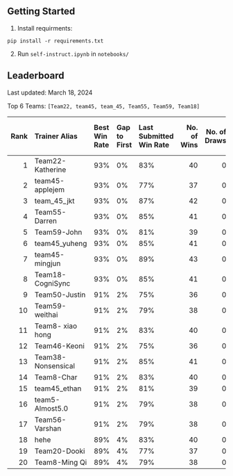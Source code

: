 ## Getting Started

1. Install requirments:
```
pip install -r requirements.txt
```

2. Run `self-instruct.ipynb` in `notebooks/`

##  Leaderboard

Last updated: March 18, 2024

Top 6 Teams: `[Team22, team45, team_45, Team55, Team59, Team18]`

|   Rank | Trainer Alias      | Best Win Rate   | Gap to First   | Last Submitted Win Rate   |   No. of Wins |   No. of Draws |   No. of Total Runs |
|-------:|:-------------------|:----------------|:---------------|:--------------------------|--------------:|---------------:|--------------------:|
|      1 | Team22-Katherine   | 93%             | 0%             | 83%                       |            40 |              0 |                  48 |
|      2 | team45-applejem    | 93%             | 0%             | 77%                       |            37 |              0 |                  48 |
|      3 | team_45_jkt        | 93%             | 0%             | 87%                       |            42 |              0 |                  48 |
|      4 | Team55-Darren      | 93%             | 0%             | 85%                       |            41 |              0 |                  48 |
|      5 | Team59-John        | 93%             | 0%             | 81%                       |            39 |              0 |                  48 |
|      6 | team45_yuheng      | 93%             | 0%             | 85%                       |            41 |              0 |                  48 |
|      7 | team45-mingjun     | 93%             | 0%             | 89%                       |            43 |              0 |                  48 |
|      8 | Team18-CogniSync   | 93%             | 0%             | 85%                       |            41 |              0 |                  48 |
|      9 | Team50-Justin      | 91%             | 2%             | 75%                       |            36 |              0 |                  48 |
|     10 | Team59-weithai     | 91%             | 2%             | 79%                       |            38 |              0 |                  48 |
|     11 | Team8- xiao hong   | 91%             | 2%             | 83%                       |            40 |              0 |                  48 |
|     12 | Team46-Keoni       | 91%             | 2%             | 75%                       |            36 |              0 |                  48 |
|     13 | Team38-Nonsensical | 91%             | 2%             | 85%                       |            41 |              0 |                  48 |
|     14 | Team8-Char         | 91%             | 2%             | 83%                       |            40 |              0 |                  48 |
|     15 | team45_ethan       | 91%             | 2%             | 81%                       |            39 |              0 |                  48 |
|     16 | team5-Almost5.0    | 91%             | 2%             | 79%                       |            38 |              0 |                  48 |
|     17 | Team56-Varshan     | 91%             | 2%             | 79%                       |            38 |              0 |                  48 |
|     18 | hehe               | 89%             | 4%             | 83%                       |            40 |              0 |                  48 |
|     19 | Team20-Dooki       | 89%             | 4%             | 77%                       |            37 |              0 |                  48 |
|     20 | Team8-Ming Qi      | 89%             | 4%             | 79%                       |            38 |              0 |                  48 |